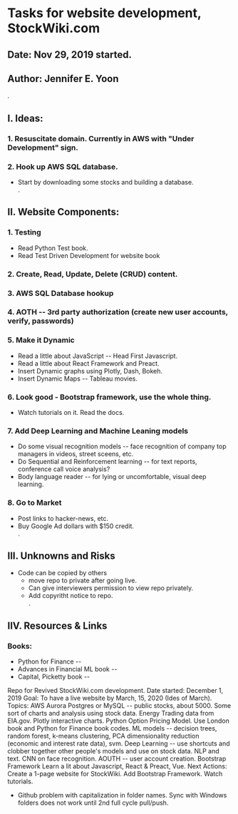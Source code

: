 # Tasks for website development, StockWiki.com  

## Date: Nov 29, 2019 started.  

## Author: Jennifer E. Yoon  
.  

## I. Ideas:   

### 1. Resuscitate domain.  Currently in AWS with "Under Development" sign.  

### 2. Hook up AWS SQL database.  

 * Start by downloading some stocks and building a database.  
.  

## II. Website Components:  

### 1. Testing   

 * Read Python Test book.  
 * Read Test Driven Development for website book  
 
### 2. Create, Read, Update, Delete (CRUD) content.   

### 3. AWS SQL Database hookup  

### 4. AOTH -- 3rd party authorization (create new user accounts, verify, passwords)  

### 5. Make it Dynamic  

 * Read a little about JavaScript -- Head First Javascript.  
 * Read a little about React Framework and Preact.  
 * Insert Dynamic graphs using Plotly, Dash, Bokeh.  
 * Insert Dynamic Maps -- Tableau movies.  

### 6. Look good - Bootstrap framework, use the whole thing.  

 * Watch tutorials on it.  Read the docs.  

### 7. Add Deep Learning and Machine Leaning models  

 * Do some visual recognition models -- face recognition of company top managers in videos, street sceens, etc.  
 * Do Sequential and Reinforcement learning -- for text reports, conference call voice analysis?  
 * Body language reader -- for lying or uncomfortable, visual deep learning.  

### 8. Go to Market  

 * Post links to hacker-news, etc.  
 * Buy Google Ad dollars with $150 credit.  
.  

## III.  Unknowns and Risks     

 * Code can be copied by others 
    - move repo to private after going live.  
    - Can give interviewers permission to view repo privately.  
    - Add copyritht notice to repo.  
.  

## IIV. Resources & Links    

### Books:  

 * Python for Finance  --  
 * Advances in Financial ML book -- 
 * Capital, Picketty book -- 
 
 Repo for Revived StockWiki.com development.
Date started: December 1, 2019
Goal: To have a live website by March, 15, 2020 (Ides of March).
Topics:
AWS Aurora Postgres or MySQL -- public stocks, about 5000.
Some sort of charts and analysis using stock data.
Energy Trading data from EIA.gov.
Plotly interactive charts.
Python Option Pricing Model. Use London book and Python for Finance book codes.
ML models -- decision trees, random forest, k-means clustering, PCA dimensionality reduction (economic and interest rate data), svm.
Deep Learning -- use shortcuts and clobber together other people's models and use on stock data. NLP and text. CNN on face recognition.
AOUTH -- user account creation.
Bootstrap Framework
Learn a lit about Javascript, React & Preact, Vue.
Next Actions:
Create a 1-page website for StockWiki.
Add Bootstrap Framework. Watch tutorials.

 * Github problem with capitalization in folder names.  Sync with Windows folders does not work until 2nd full cycle pull/push.  
